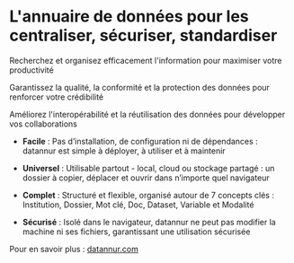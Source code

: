 # L'annuaire de données pour les centraliser, sécuriser, standardiser

Recherchez et organisez efficacement l'information pour maximiser votre productivité

Garantissez la qualité, la conformité et la protection des données pour renforcer votre crédibilité

Améliorez l'interopérabilité et la réutilisation des données pour développer vos collaborations

- **Facile** :
Pas d’installation, de configuration ni de dépendances : datannur est simple à déployer, à utiliser et à maintenir

- **Universel** :
Utilisable partout - local, cloud ou stockage partagé : un dossier à copier, déplacer et ouvrir dans n’importe quel navigateur

- **Complet** :
Structuré et flexible, organisé autour de 7 concepts clés : Institution, Dossier, Mot clé, Doc, Dataset, Variable et Modalité

- **Sécurisé** :
Isolé dans le navigateur, datannur ne peut pas modifier la machine ni ses fichiers, garantissant une utilisation sécurisée

Pour en savoir plus : [datannur.com](https://datannur.com)